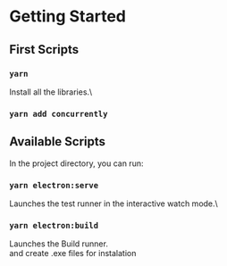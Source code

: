 # Getting Started 
## First Scripts

### `yarn`

Install all the libraries.\

### `yarn add concurrently`
 
## Available Scripts

In the project directory, you can run:

### `yarn electron:serve`

Launches the test runner in the interactive watch mode.\

### `yarn electron:build`

Launches the Build runner.\
and create .exe files for instalation
